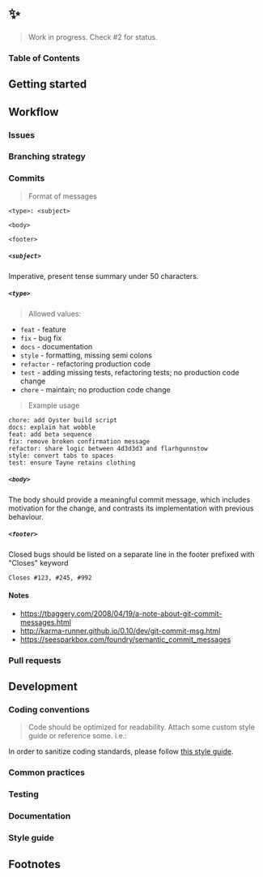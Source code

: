 # :sparkles:

> Work in progress. Check #2 for status.

### Table of Contents

## Getting started

## Workflow

### Issues

### Branching strategy

### Commits

> Format of messages

```
<type>: <subject>

<body>

<footer>
```

##### `<subject>`

Imperative, present tense summary under 50 characters.

##### `<type>`

> Allowed values:

- `feat` - feature
- `fix` - bug fix
- `docs` - documentation
- `style` - formatting, missing semi colons
- `refactor` - refactoring production code
- `test` - adding missing tests, refactoring tests; no production code change
- `chore` - maintain; no production code change

> Example usage

```
chore: add Oyster build script
docs: explain hat wobble
feat: add beta sequence
fix: remove broken confirmation message
refactor: share logic between 4d3d3d3 and flarhgunnstow
style: convert tabs to spaces
test: ensure Tayne retains clothing
```

##### `<body>`

The body should provide a meaningful commit message, which includes motivation for the change, and contrasts its implementation with previous behaviour.

##### `<footer>`

Closed bugs should be listed on a separate line in the footer prefixed with "Closes" keyword

```
Closes #123, #245, #992
```

#### Notes

- https://tbaggery.com/2008/04/19/a-note-about-git-commit-messages.html
- http://karma-runner.github.io/0.10/dev/git-commit-msg.html
- https://seesparkbox.com/foundry/semantic_commit_messages


### Pull requests

## Development

### Coding conventions

> Code should be optimized for readability. Attach some custom style guide or reference some. i.e.:

In order to sanitize coding standards, please follow [this style guide](https://github.com/airbnb/javascript).

### Common practices

### Testing

### Documentation

### Style guide

## Footnotes
